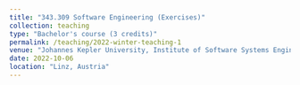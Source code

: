 ```yaml
---
title: "343.309	Software Engineering (Exercises)"
collection: teaching
type: "Bachelor's course (3 credits)"
permalink: /teaching/2022-winter-teaching-1
venue: "Johannes Kepler University, Institute of Software Systems Engineering"
date: 2022-10-06
location: "Linz, Austria"
---
```


